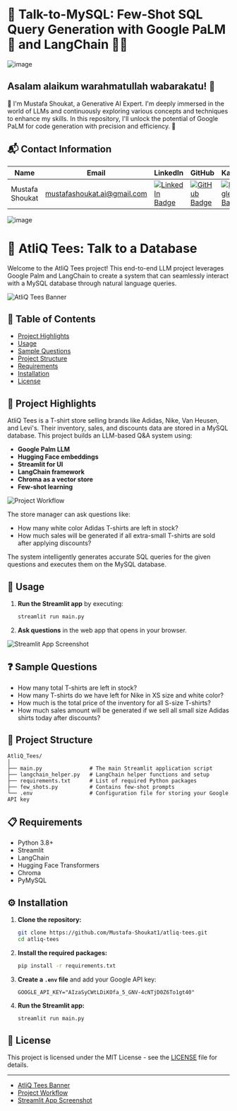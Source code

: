 # 💬 Talk-to-MySQL: Few-Shot SQL Query Generation with Google PaLM 🧠 and LangChain 🔗🚀

![image](https://github.com/user-attachments/assets/94a21c71-e5c9-4c59-b9b5-8cb085f087f3)


## Asalam alaikum warahmatullah wabarakatu! 🌟

👋 I'm Mustafa Shoukat, a Generative AI Expert. I'm deeply immersed in the world of LLMs and continuously exploring various concepts and techniques to enhance my skills. In this repository, I'll unlock the potential of Google PaLM for code generation with precision and efficiency. 🚀

## 📬 Contact Information

| Name            | Email                           | LinkedIn                                                        | GitHub                                              | Kaggle                                               | LeetCode                                                 |
|-----------------|---------------------------------|-----------------------------------------------------------------|-----------------------------------------------------|-----------------------------------------------------|----------------------------------------------------------|
| Mustafa Shoukat | mustafashoukat.ai@gmail.com     | [![LinkedIn Badge](https://img.shields.io/badge/-LinkedIn-blue)](https://www.linkedin.com/in/mustafashoukat/)   | [![GitHub Badge](https://img.shields.io/badge/-GitHub-black)](https://github.com/Mustafa-Shoukat1) | [![Kaggle Badge](https://img.shields.io/badge/-Kaggle-blue)](https://www.kaggle.com/mustafashoukat) | [![LeetCode Badge](https://img.shields.io/badge/-LeetCode-orange)](https://leetcode.com/u/MustafaShoukat/) |

![image](https://github.com/user-attachments/assets/36cd834c-8f6e-4609-8d3a-cad65fb7c2e3)

# 🛒 AtliQ Tees: Talk to a Database

Welcome to the AtliQ Tees project! This end-to-end LLM project leverages Google Palm and LangChain to create a system that can seamlessly interact with a MySQL database through natural language queries.

![AtliQ Tees Banner](https://via.placeholder.com/1200x400.png?text=AtliQ+Tees+Project+Banner)

## 📜 Table of Contents
- [Project Highlights](#project-highlights)
- [Usage](#usage)
- [Sample Questions](#sample-questions)
- [Project Structure](#project-structure)
- [Requirements](#requirements)
- [Installation](#installation)
- [License](#license)

## 🎯 Project Highlights

AtliQ Tees is a T-shirt store selling brands like Adidas, Nike, Van Heusen, and Levi's. Their inventory, sales, and discounts data are stored in a MySQL database. This project builds an LLM-based Q&A system using:
- **Google Palm LLM**
- **Hugging Face embeddings**
- **Streamlit for UI**
- **LangChain framework**
- **Chroma as a vector store**
- **Few-shot learning**

![Project Workflow](https://via.placeholder.com/800x400.png?text=Project+Workflow)

The store manager can ask questions like:
- How many white color Adidas T-shirts are left in stock?
- How much sales will be generated if all extra-small T-shirts are sold after applying discounts?

The system intelligently generates accurate SQL queries for the given questions and executes them on the MySQL database.

## 🚀 Usage

1. **Run the Streamlit app** by executing:
    ```bash
    streamlit run main.py
    ```

2. **Ask questions** in the web app that opens in your browser.

![Streamlit App Screenshot](https://via.placeholder.com/800x400.png?text=Streamlit+App+Screenshot)

## ❓ Sample Questions

- How many total T-shirts are left in stock?
- How many T-shirts do we have left for Nike in XS size and white color?
- How much is the total price of the inventory for all S-size T-shirts?
- How much sales amount will be generated if we sell all small size Adidas shirts today after discounts?

## 📁 Project Structure

```plaintext
AtliQ_Tees/
│
├── main.py               # The main Streamlit application script
├── langchain_helper.py   # LangChain helper functions and setup
├── requirements.txt      # List of required Python packages
├── few_shots.py          # Contains few-shot prompts
└── .env                  # Configuration file for storing your Google API key
```

## 📋 Requirements

- Python 3.8+
- Streamlit
- LangChain
- Hugging Face Transformers
- Chroma
- PyMySQL

## ⚙️ Installation

1. **Clone the repository:**
    ```bash
    git clone https://github.com/Mustafa-Shoukat1/atliq-tees.git
    cd atliq-tees
    ```

2. **Install the required packages:**
    ```bash
    pip install -r requirements.txt
    ```

3. **Create a `.env` file** and add your Google API key:
    ```env
    GOOGLE_API_KEY="AIzaSyCWtLDiKOfa_5_GNV-4cNTjD0Z6To1gt40" 
    ```

4. **Run the Streamlit app:**
    ```bash
    streamlit run main.py
    ```

## 📝 License

This project is licensed under the MIT License - see the [LICENSE](LICENSE) file for details.

---


- [AtliQ Tees Banner](https://via.placeholder.com/1200x400.png?text=AtliQ+Tees+Project+Banner)
- [Project Workflow](https://via.placeholder.com/800x400.png?text=Project+Workflow)
- [Streamlit App Screenshot](https://via.placeholder.com/800x400.png?text=Streamlit+App+Screenshot)




